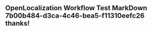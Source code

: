 <properties
ms.topic="hero-topic"
ms.test1="hero-topic"
ms.test2="test"/>

## OpenLocalization Workflow Test MarkDown 7b00b484-d3ca-4c46-bea5-f11310eefc26 thanks!
